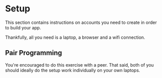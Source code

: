 # Setup

This section contains instructions on accounts you need to create in order to build your app. 

Thankfully, all you need is a laptop, a browser and a wifi connection.

## Pair Programming

You're encouraged to do this exercise with a peer. That said, both of you should ideally do the setup work individually on your own laptops. 